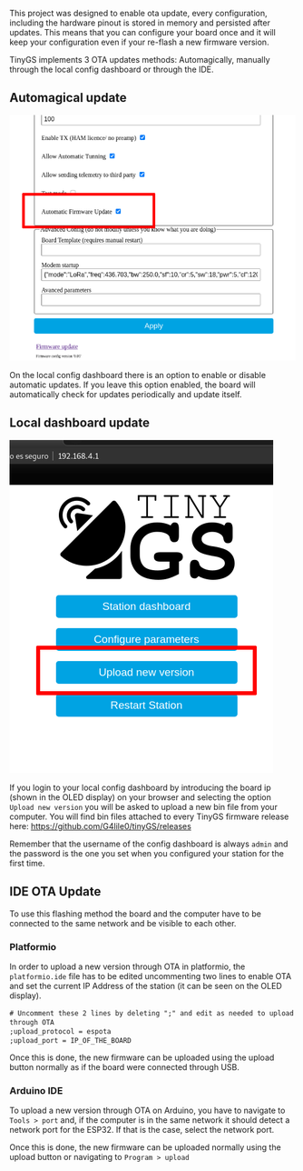 This project was designed to enable ota update, every configuration, including the hardware pinout is stored in memory and persisted after updates. This means that you can configure your board once and it will keep your configuration even if your re-flash a new firmware version.

TinyGS implements 3 OTA updates methods: Automagically, manually through the local config dashboard or through the IDE.

## Automagical update

![](assets/images/magical_update.png)

On the local config dashboard there is an option to enable or disable automatic updates. If you leave this option enabled, the board will automatically check for updates periodically and update itself.

## Local dashboard update
![](assets/images/webconfig_udpate.png)

If you login to your local config dashboard by introducing the board ip (shown in the OLED display) on your browser and selecting the option `Upload new version` you will be asked to upload a new bin file from your computer. You will find bin files attached to every TinyGS firmware release here: https://github.com/G4lile0/tinyGS/releases

Remember that the username of the config dashboard is always `admin` and the password is the one you set when you configured your station for the first time.

## IDE OTA Update
To use this flashing method the board and the computer have to be connected to the same network and be visible to each other.
### Platformio
In order to upload a new version through OTA in platformio, the `platformio.ide` file has to be edited uncommenting two lines to enable OTA and set the current IP Address of the station (it can be seen on the OLED display).

```
# Uncomment these 2 lines by deleting ";" and edit as needed to upload through OTA
;upload_protocol = espota
;upload_port = IP_OF_THE_BOARD
```

Once this is done, the new firmware can be uploaded using the upload button normally as if the board were connected through USB.

### Arduino IDE
To upload a new version through OTA on Arduino, you have to navigate to `Tools > port` and, if the computer is in the same network it should detect a network port for the ESP32. If that is the case, select the network port.

Once this is done, the new firmware can be uploaded normally using the upload button or navigating to `Program > upload`
